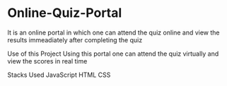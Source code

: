 # Online-Quiz-Portal

It is an online portal in which one can attend the quiz online and view the results immeadiately after completing the quiz

Use of this Project
Using this portal one can attend the quiz virtually and view the scores in real time

Stacks Used
JavaScript
HTML
CSS
